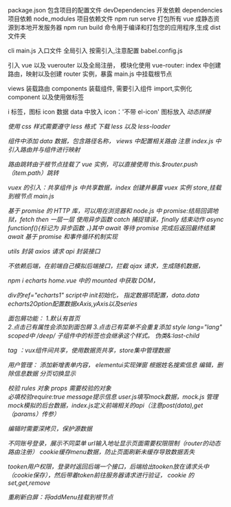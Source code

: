 <!-- element-ui -->

package.json 包含项目的配置文件
devDependencies 开发依赖
dependencies 项目依赖
node_modules 项目依赖文件
npm run serve 打包所有 vue 成静态资源到本地开发服务器
npm run build 命令用于编译和打包您的应用程序,生成 dist 文件夹

cli
main.js 入口文件
全局引入
按需引入,注意配置 babel.config.js

<!-- 路由 -->

引入 vue 以及 vuerouter 以及全局注册，
模块化使用 vue-router:
index 中创建路由，映射以及创建 router 实例，暴露
main.js 中挂载根节点

<!-- 嵌套路由 -->

views 装载路由
components 装载组件,
需要引入组件 import,实例化 component 以及使用做标签

<!-- 布局菜单搭建 -->

i 标签，图标 icon
数据 data 中放入 icon：'不带 el-icon'
图标放入 <i class="图标名称">
动态拼接<i :class="`el-icon-${item.icon}`"></i>

使用 css 样式需要遵守 less 格式
下载 less 以及 less-loader

组件中添加 data 数据，包含路径名称，
views 中配置相关路由
注意 index.js 中引入路由并与组件进行映射

路由跳转由于根节点挂载了 vue 实例，可以直接使用 this.$router.push（item.path）跳转

vuex 的引入：共享组件
js 中共享数据，index 创建并暴露 vuex 实例 store,挂载到根节点 main.js

<!-- axios：接口请求,需要封装 -->
基于 promise 的 HTTP 库，可以用在浏览器和 node.js 中
promise:结局回调地狱，fetch then 一层一层 使用异步函数
catch 捕捉错误，finally 结束动作
async functionf(){标记为 异步函数 ，}其中 await 等待 promise 完成后返回最终结果
await 基于 promise 和事件循环机制实现

utils 封装 axios 请求
api 封装接口

<!-- mock.js: -->
不依赖后端，在前端自己模拟后端接口，拦截 ajax 请求，生成随机数据，

<!-- echars:图表制作，需要显示高度 -->
npm i echarts
home.vue 中的 mounted 中获取 DOM，

div的ref="echarts1"
script中
init初始化，
指定数据项配置，data.data
echarts2Option配置数据xAxis,yAxis以及series

面包屑功能：
1.默认有首页  
2.点击已有属性会添加到面包屑
3.点击已有菜单不会重复添加
style lang="lang" scoped中  /deep/ 子组件中的标签也会继承这个样式。
伪类&:last-child  

tag ：vux组件间共享，使用数据贡共享，store集中管理数据

用户管理：
添加新增表单内容，   elementui实现弹窗
根据姓名搜索信息
编辑，删除信息数据
分页切换显示

<!-- form表单 -->
校验  rules 对象 props 需要校验的对象  
必填校验require:true  message提示信息
user.js填写mock数据，mock.js 管理mock模拟的后台数据，index.js定义前端相关的api（注意post(data),get（params）传参）

编辑时需要深拷贝，保护源数据

<!-- 登录权限 -->

不同账号登录，展示不同菜单
url输入地址显示页面需要权限限制（router的动态路由注册）
cookie缓存menu数据，防止页面刷新未缓存导致数据丢失

tooken用户权限，登录时返回后端一个接口，后端给出tooken放在请求头中（cookie保存），然后带着token前往服务器请求进行验证，
cookie 的 set,get,remove

重刷新白屏：将addMenu挂载到根节点